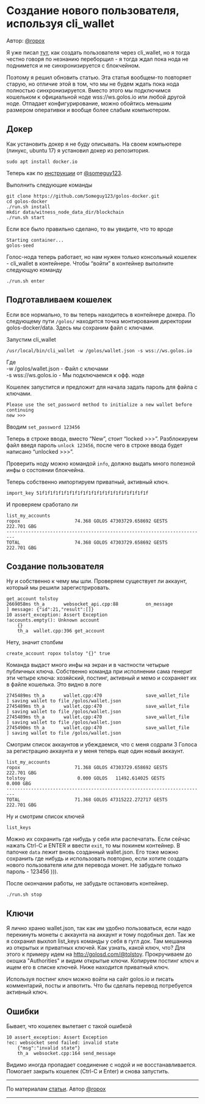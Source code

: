 <h1>Создание нового пользователя, используя cli_wallet</h1>

Автор: <a href="https://golos.io/@ropox">@ropox</a>

<p>Я уже писал <a href="https://golos.io/ru--golos/@ropox/kak-sozdat-polzovatelya-golosa-cherez-cli-koshelek">тут</a>, как создать пользователя через cli_wallet, но я тогда честно говоря по незнанию переборщил - я тогда ждал пока нода не поднимется и не синхронизируется с блокчейном.</p>
<p>Поэтому я решил обновить статью. Эта статья вообщем-то повторяет старую, но отличие этой в том, что мы не будем ждать пока нода полностью синхронизируется. Вместо этого мы подключимся кошельком к официальной ноде wss://ws.golos.io или любой другой ноде. Отпадает конфигурирование, можно обойтись меньшим размером оперативки и вообще более слабым компьютером.</p>
<h2>Докер</h2>
<p>Как установить докер я не буду описывать. На своем компьютере (линукс, ubuntu 17) я установил докер из репозитория.</p>
<p><code>sudo apt install docker.io</code></p>
<p>Теперь как по <a href="https://golos.io/ru--otkrytyij-kod/@someguy123/golos-docker-golos-in-a-box-obnovlenie-do-versii-khardforka-16-03">инструкции</a> от <a href="/@someguy123">@someguy123</a>.</p>
<p>Выполнить следующие команды</p>
<pre><code>git clone https://github.com/Someguy123/golos-docker.git
cd golos-docker
./run.sh install
mkdir data/witness_node_data_dir/blockchain
./run.sh start
</code></pre>
<p>Если все было правильно сделано, то вы увидите, что то вроде</p>
<pre><code>Starting container...
golos-seed
</code></pre>
<p>Голос-нода теперь работает, но нам нужен только консольный кошелек - cli_wallet в контейнере. Чтобы “войти” в контейнер выполните следующую команду</p>
<pre><code>./run.sh enter
</code></pre>
<h2>Подготавливаем кошелек</h2>
<p>Если все нормально, то вы теперь находитесь в контейнере докера. По следующему пути <code>/golos/</code> находится точка монтирования директории golos-docker/data. Здесь мы сохраним файл с ключами.</p>
<p>Запустим cli_wallet</p>
<pre><code>/usr/local/bin/cli_wallet -w /golos/wallet.json -s wss://ws.golos.io
</code></pre>
<p>Где<br />
  -w /golos/wallet.json - Файл с ключами<br />
  -s wss://ws.golos.io - Мы подключаемся к офф. ноде</p>
<p>Кошелек запустится и предложит для начала задать пароль для файла с ключами.</p>
<pre><code>Please use the set_password method to initialize a new wallet before continuing
new &gt;&gt;&gt; 
</code></pre>
<p>Вводим <code>set_password 123456</code></p>
<p>Теперь в строке ввода, вместо “New”, стоит “locked &gt;&gt;&gt;”. Разблокируем файл введя пароль <code>unlock 123456</code>, после чего в строке ввода будет написано “unlocked &gt;&gt;&gt;”.</p>
<p>Проверить ноду можно командой <code>info</code>, должно выдать много полезной инфы о состоянии блокчейна.</p>
<p>Теперь собственно импортируем приватный, активный ключ.</p>
<pre><code>import_key 51f1f1f1f1f1f1f1f1f1f1f1f1f1f1f1f1f1f1f1f
</code></pre>
<p>И проверяем сработало ли</p>
<pre><code>list_my_accounts
ropox                    74.368 GOLOS 47303729.658692 GESTS          222.701 GBG
-------------------------------------------------------------------------
TOTAL                    74.368 GOLOS 47303729.658692 GESTS          222.701 GBG
</code></pre>
<h2>Создание пользователя</h2>
<p>Ну и собственно к чему мы шли. Проверяем существует ли аккаунт, который мы решили зарегистрировать.</p>
<pre><code>get_account tolstoy
2669058ms th_a       websocket_api.cpp:88          on_message           ] message: {&quot;id&quot;:21,&quot;result&quot;:[]} 
10 assert_exception: Assert Exception
!accounts.empty(): Unknown account
    {}
    th_a  wallet.cpp:396 get_account
</code></pre>
<p>Нету, значит столбим</p>
<pre><code>create_account ropox tolstoy &quot;{}&quot; true
</code></pre>
<p>Команда выдаст много инфы на экран и в частности четырые публичных ключа. Собственно команда при исполнении сама генерит эти четыре ключа: хозяйский, постинг, активный и мемо и сохраняет их в файле кошелька. Это видно в логе</p>
<pre><code>2745489ms th_a       wallet.cpp:470                save_wallet_file     ] saving wallet to file /golos/wallet.json
2745489ms th_a       wallet.cpp:470                save_wallet_file     ] saving wallet to file /golos/wallet.json
2745489ms th_a       wallet.cpp:470                save_wallet_file     ] saving wallet to file /golos/wallet.json
2745490ms th_a       wallet.cpp:470                save_wallet_file     ] saving wallet to file /golos/wallet.json
</code></pre>
<p>Смотрим список аккаунтов и убеждаемся, что с меня содрали 3 Голоса за регистрацию аккаунта и у меня теперь еще один новый аккаунт.</p>
<pre><code>list_my_accounts
ropox                    71.368 GOLOS 47303729.658692 GESTS          222.701 GBG
tolstoy                   0.000 GOLOS   11492.614025 GESTS            0.000 GBG
-------------------------------------------------------------------------
TOTAL                    71.368 GOLOS 47315222.272717 GESTS          222.701 GBG
</code></pre>
<p>Ну и смотрим список ключей</p>
<pre><code>list_keys
</code></pre>
<p>Можно их сохранить где нибудь у себя или распечатать. Если сейчас нажать Ctrl-C и ENTER и ввести <code>exit</code>, то мы покинем контейнер. В папочке <code>data</code> лежит вновь созданный wallet.json. Его тоже можно сохранить где нибудь и использовать повторно, если хотите создать нового пользователя или для перевода монет. Не забудьте только пароль - 123456 ))).</p>
<p>После окончании работы, не забудьте остановить контейнер.</p>
<pre><code>./run.sh stop
</code></pre>
<h2>Ключи</h2>
<p>Я лично храню wallet.json, так как им удобно пользоваться, если надо перекинуть монеты с аккаунта на аккаунт и тому подобных дел. Так же я сохранил выхлоп list_keys команды у себя в гугл док. Там мешанина из открытых и приватных ключей. Как узнать, какой ключ, что? Для этого к примеру идем на <a href="http://golosd.com/@tolstoy" rel="noopener">http://golosd.com/@tolstoy</a>. Прокручиваем до окошка &quot;Authorities&quot; и видим открытые ключи. Копируем постинг ключ и ищем его в списке ключей. Ниже находится приватный ключ.</p>
<p>Используя постинг ключ можно войти на сайт golos.io и писать комментарий, посты и апвотить. Что бы сделать перевод потребуется активный ключ.</p>
<h2>Ошибки</h2>
<p>Бывает, что кошелек вылетает с такой ошибкой</p>
<pre><code>10 assert_exception: Assert Exception
!ec: websocket send failed: invalid state
    {&quot;msg&quot;:&quot;invalid state&quot;}
    th_a  websocket.cpp:164 send_message
</code></pre>
<p>Видимо иногда пропадает соединение с нодой и не восстанавливается. Помогает закрыть кошелек (Ctrl-C и Enter) и снова запустить.</p>

<hr>
По материалам <a href="https://golos.io/golos/@ropox/kak-sozdat-novogo-polzovatelya-golosa-ispolzuya-cliwallet">статьи</a>. 
Автор <a href="https://golos.io/@ropox">@ropox</a>
<hr>
